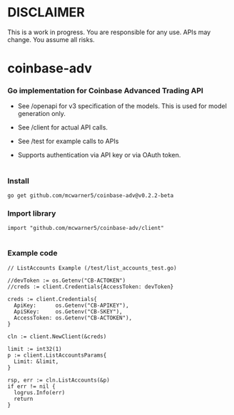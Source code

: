 # DISCLAIMER
This is a work in progress. You are responsible for any use. APIs may change. You assume all risks.

#
#
# coinbase-adv

### Go implementation for Coinbase Advanced Trading API 

  - See /openapi for v3 specification of the models. This is used for model generation only.
  - See /client for actual API calls. 
  - See /test for example calls to APIs

  - Supports authentication via API key or via OAuth token.

#
### Install

 `go get github.com/mcwarner5/coinbase-adv@v0.2.2-beta`

### Import library
`import "github.com/mcwarner5/coinbase-adv/client" `


#
### Example code

```
// ListAccounts Example (/test/list_accounts_test.go)

//devToken := os.Getenv("CB-ACTOKEN")
//creds := client.Credentials{AccessToken: devToken}

creds := client.Credentials{
  ApiKey:      os.Getenv("CB-APIKEY"),
  ApiSKey:     os.Getenv("CB-SKEY"),
  AccessToken: os.Getenv("CB-ACTOKEN"),
}

cln := client.NewClient(&creds)

limit := int32(1)
p := client.ListAccountsParams{
  Limit: &limit,
}

rsp, err := cln.ListAccounts(&p)
if err != nil {
  logrus.Info(err)
  return
}
```

  
